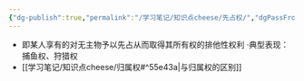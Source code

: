```yaml
---
{"dg-publish":true,"permalink":"/学习笔记/知识点cheese/先占权/","dgPassFrontmatter":true}
---
```


- 即某人享有的对无主物予以先占从而取得其所有权的排他性权利
·典型表现：捕鱼权、狩猎权
- [[学习笔记/知识点cheese/归属权#^55e43a\|与归属权的区别]]

